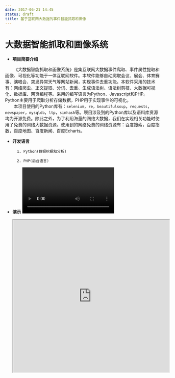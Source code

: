 ```yaml
---
date: 2017-06-21 14:45
status: draft
title: 基于互联网大数据的事件智能抓取和画像
---
```


# 大数据智能抓取和画像系统

- **项目简要介绍**
    
&emsp;&emsp;《大数据智能抓取和画像系统》是集互联网大数据事件爬取、事件属性提取和画像、可视化等功能于一体互联网软件。本软件能够自动爬取会议、展会、体育赛事、演唱会、突发异常天气等网站新闻，实现事件去重功能。本软件采用的技术有：网络爬虫、正文提取、分词、去重、生成语法树、语法树剪枝、大数据可视化、数据库、网页编程等。采用的编写语言为Python、Javascript和PHP。Python主要用于爬取分析存储数据，PHP用于实现事件的可视化。  
&emsp;&emsp;本项目使用的Python库有：`selenium`，`re`，`beautifulsoup`，`requests`，`newspaper`，`mysqldb`，`ltp`，`simhash`等。项目涉及到的Python库以及语料库资源均为开源免费。除此之外，为了利用海量的网络大数据，我们在实现相关功能时使用了免费的网络大数据资源。使用到的网络免费的网络资源有：百度搜索，百度指数，百度地图、百度新闻、百度Echarts。  

- **开发语言**
    
        1. Python(数据挖掘和分析)
       
        2. PHP(后台语言)

- **演示**
    ![演示视频](http://qwe.cherwb.cn/data/demo.mp4)
    
    <iframe height=498 width=510 src="http://qwe.cherwb.cn/data/demo.mp4">

-  **数据可视化地址**
    
    <http://123.207.88.152/softbei/visual/>

-  **软件体验方法**

	本项目已经部署于腾讯云远程桌面，利用windows自带的“远程桌面连接”软件即可登录。打开pycharm,运行下面两个文件即可。
	> `main_grab_data.py`数据爬取类
	`main_analyse_data.py`数据分析类

    IP：123.207.88.152
    
    Account：Administrator
    
    Password：Chinasoftbei123.
## 软件使用前准备工作

- **python版本号**(v2.7)

- **自动化测试驱动**(选其一，根据实际情况修改代码中的驱动调用即可)
        
        1.Chrome
        
        2.PhantomJS
>   例子:

    `driver=webdriver.PhantomJS`
  
- **主要使用到的框架，模块，请前往对应官网下载**

    | 模块 | 用途 |
    | -------- | -------- |
    | requests   | 进行网络请求   |
    | BeautifulSoup   | 将网页源代码生成树状结构，便于抽取想要的内容   |
    | selenium        |      自动化测试工具，用于请求网页中使用ajax技术调用的数据|
    | re        |     通过正则表达式匹配想要获取的内容|
    | echart|用于数据可视化|
    | pyltp|自然语言处理，分词用到|
    | pandas|数据处理|
    | Simhash|利用simhash，海明距离对重复事件去重|

    >   注意:

    分词模型采用本地化分词，[点击下载](http://pan.baidu.com/s/1hsceROC),导入方式如下

    ```python
    from pyltp import Segmentor
    segmentor = Segmentor()
    segmentor.load(r'C:\Users\hzl\PycharmProjects\untitled\chinasoftbei\analyse\ltp_data                \cws.model')  # 分句模型
    ```

## 特性和功能
1. **事件去重**
2. **准确的关键字提取**
3. **事件属性自动化提取**(包含时间，地点，影响人群，影响区域，主办方级别)
4. **简洁明了的可视化界面**
5. **丰富的事件来源**(爬取了发布事件的主流网站)
6. **事件标记**(由于每天都会从网络获取数据，对已分析过的数据会添加标记，下次分析时会直接从数据库中取出未分析的数据进行数据分析)
7. **定时爬取**(用户可根据自己需要，自定义数据爬取频率)
8. **良好的代码健壮性**(网络操作往往会发生大量异常，比如说某个数据请求不到等等，我们通过大量实验，逐步增强了代码健壮性)

## 软件安装及使用及注意事项
-   使用`git clone http://42.123.127.93:10080/huozhenlin/code.git`下载代码包
-   使用Pycharm导入代码包，选择对应的代码文件运行实现相应功能（具体文件功能请参考代码说明文档）
-   运行网络爬虫请保持良好的网络环境
-   若需要本地运行数据可视化前端代码，请配置好数据库，php环境，运行softbei/visual/index.php文件即可
-   更多帮助请参考源代码说明项目中的说明文档

## 未来计划
-   多线程支持，爬取爱稻草网数据我们实验性使用了多线程技术，爬取效率明显提升
-   覆盖更多的数据来源网站，分析事件对民航相关数据的影响
-   优化算法，提升数据分析能力
-   使用更多形式来数据可视化，让数据表现更直观易懂
-   前端可视化数据支持excel导出 

## 鸣谢
**尊敬的评委老师**，您辛苦了！

**Echarts**，一款js绘图工具包，数据可视化主要使用到了该开源工具包

**百度指数**，百度指数提供了判断事件影响人群的核心数据

**程序中使用到的python其它开源库**
